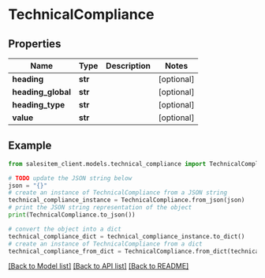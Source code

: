 # TechnicalCompliance


## Properties

Name | Type | Description | Notes
------------ | ------------- | ------------- | -------------
**heading** | **str** |  | [optional] 
**heading_global** | **str** |  | [optional] 
**heading_type** | **str** |  | [optional] 
**value** | **str** |  | [optional] 

## Example

```python
from salesitem_client.models.technical_compliance import TechnicalCompliance

# TODO update the JSON string below
json = "{}"
# create an instance of TechnicalCompliance from a JSON string
technical_compliance_instance = TechnicalCompliance.from_json(json)
# print the JSON string representation of the object
print(TechnicalCompliance.to_json())

# convert the object into a dict
technical_compliance_dict = technical_compliance_instance.to_dict()
# create an instance of TechnicalCompliance from a dict
technical_compliance_from_dict = TechnicalCompliance.from_dict(technical_compliance_dict)
```
[[Back to Model list]](../README.md#documentation-for-models) [[Back to API list]](../README.md#documentation-for-api-endpoints) [[Back to README]](../README.md)


